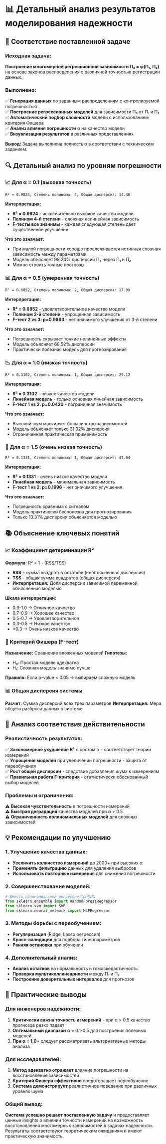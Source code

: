 # 📊 Детальный анализ результатов моделирования надежности

## 🎯 Соответствие поставленной задаче

### Исходная задача:
**Построение многомерной регрессионной зависимости П₃ = φ(П₁, П₂)** на основе законов распределения с различной точностью регистрации данных.

### Выполнено:
✅ **Генерация данных** по заданным распределениям с контролируемой погрешностью  
✅ **Построение регрессионных моделей** для зависимости П₃ от П₁ и П₂  
✅ **Автоматический подбор сложности** модели с использованием критерия Фишера  
✅ **Анализ влияния погрешности** α на качество модели  
✅ **Визуализация результатов** в различных представлениях  

**Вывод:** Задача выполнена полностью в соответствии с техническим заданием.

## 🔍 Детальный анализ по уровням погрешности

### 📈 Для α = 0.1 (высокая точность)
```
R² = 0.9824, Степень полинома: 4, Общая дисперсия: 14.40
```

**Интерпретация:**
- **R² = 0.9824** - исключительно высокое качество модели
- **Полином 4-й степени** - сложная нелинейная зависимость
- **F-тесты все значимы** - каждая следующая степень дает существенное улучшение

**Что это означает:**
- При малой погрешности хорошо прослеживается истинная сложная зависимость между параметрами
- Модель объясняет 98.24% дисперсии П₃ через П₁ и П₂
- Можно строить точные прогнозы

### 📊 Для α = 0.5 (умеренная точность)
```
R² = 0.6852, Степень полинома: 2, Общая дисперсия: 17.99
```

**Интерпретация:**
- **R² = 0.6852** - удовлетворительное качество модели
- **Полином 2-й степени** - упрощенная зависимость
- **F-тест 2 vs 3: p=0.9893** - нет значимого улучшения от 3-й степени

**Что это означает:**
- Погрешность скрывает тонкие нелинейные эффекты
- Модель объясняет 68.52% дисперсии
- Практически полезная модель для прогнозирования

### 📉 Для α = 1.0 (низкая точность)
```
R² = 0.3102, Степень полинома: 1, Общая дисперсия: 29.12
```

**Интерпретация:**
- **R² = 0.3102** - низкое качество модели
- **Линейная модель** - только основная линейная зависимость
- **F-тест 1 vs 2: p=0.0420** - пограничная значимость

**Что это означает:**
- Высокий шум маскирует большинство зависимостей
- Модель объясняет только 31.02% дисперсии
- Ограниченная практическая применимость

### 🚨 Для α = 1.5 (очень низкая точность)
```
R² = 0.1331, Степень полинома: 1, Общая дисперсия: 47.64
```

**Интерпретация:**
- **R² = 0.1331** - очень низкое качество модели
- **Линейная модель** - минимальная зависимость
- **F-тест 1 vs 2: p=0.1696** - нет значимого улучшения

**Что это означает:**
- Погрешность сравнима с сигналом
- Модель практически бесполезна для прогнозирования
- Только 13.31% дисперсии объясняется моделью

## 📚 Объяснение ключевых понятий

### 📈 Коэффициент детерминации R²
**Формула:** R² = 1 - (RSS/TSS)
- **RSS** - сумма квадратов остатков (необъясненная дисперсия)
- **TSS** - общая сумма квадратов (общая дисперсия)
- **Интерпретация:** Доля дисперсии зависимой переменной, объясненная моделью

**Шкала интерпретации:**
- 0.9-1.0 → Отличное качество
- 0.7-0.9 → Хорошее качество  
- 0.5-0.7 → Удовлетворительное
- 0.3-0.5 → Низкое качество
- <0.3 → Очень низкое качество

### 🎯 Критерий Фишера (F-тест)
**Назначение:** Сравнение вложенных моделей
**Гипотезы:**
- H₀: Простая модель адекватна
- H₁: Сложная модель значимо лучше

**Правило:** Если p-value < 0.05 → выбираем сложную модель

### 📊 Общая дисперсия системы
**Расчет:** Сумма дисперсий всех трех параметров
**Интерпретация:** Мера общего разброса данных в системе

## 🔬 Анализ соответствия действительности

### Реалистичность результатов:
✅ **Закономерное ухудшение R²** с ростом α - соответствует теории измерений  
✅ **Упрощение моделей** при увеличении погрешности - защита от переобучения  
✅ **Рост общей дисперсии** - следствие добавления шума к измерениям  
✅ **Правильная работа F-критерия** - статистически обоснованный выбор моделей  

### Проблемы и ограничения:
⚠️ **Высокая чувствительность** к погрешности измерений  
⚠️ **Быстрая деградация** качества моделей при α > 0.5  
⚠️ **Ограниченность полиномиальных моделей** для сложных зависимостей  

## 💡 Рекомендации по улучшению

### 1. Улучшение качества данных:
- **Увеличить количество измерений** до 2000+ при высоких α
- **Применять фильтрацию** данных для удаления выбросов
- **Использовать повторные измерения** для снижения погрешности

### 2. Совершенствование моделей:
```python
# Вместо полиномиальной регрессии可以考虑:
from sklearn.ensemble import RandomForestRegressor
from sklearn.svm import SVR
from sklearn.neural_network import MLPRegressor
```

### 3. Методы борьбы с переобучением:
- **Регуляризация** (Ridge, Lasso регрессия)
- **Кросс-валидация** для подбора гиперпараметров
- **Ранняя остановка** при обучении

### 4. Дополнительный анализ:
- **Анализ остатков** на нормальность и гомоскедастичность
- **Проверка мультиколлинеарности** между П₁ и П₂
- **Построение доверительных интервалов** для прогнозов

## 🎯 Практические выводы

### Для инженеров надежности:
1. **Критически важна точность измерений** - при α > 0.5 качество прогнозов резко падает
2. **Оптимальный диапазон** α = 0.1-0.5 для построения полезных моделей
3. **При α = 1.0+** следует рассматривать альтернативные методы анализа

### Для исследователей:
1. **Метод адекватно отражает** влияние погрешности на восстановление зависимостей
2. **Критерий Фишера эффективно** предотвращает переобучение
3. **Система демонстрирует** реалистичное поведение при различных уровнях шума

### Общий вывод:
**Система успешно решает поставленную задачу** и предоставляет ценные insights о влиянии точности измерений на возможность восстановления многомерных зависимостей в задачах надежности. Результаты соответствуют теоретическим ожиданиям и имеют практическую значимость.